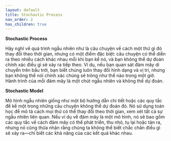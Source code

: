```yaml
---
layout: default
title: Stochastic Process
nav_order: 2
has_children: true
---
```


**Stochastic Process**

Hãy nghĩ về quá trình ngẫu nhiên như là câu chuyện về cách một thứ gì đó thay đổi theo thời gian, nhưng có một điểm đặc biệt: câu chuyện có thể diễn ra theo nhiều cách khác nhau mỗi khi bạn kể nó, và bạn không thể dự đoán chính xác điều gì sẽ xảy ra tiếp theo. Ví dụ, nếu bạn quan sát đám mây di chuyển trên bầu trời, bạn biết chúng luôn thay đổi hình dạng và vị trí, nhưng bạn không thể nói chính xác chúng sẽ trông như thế nào trong một giờ. Hành trình của mỗi đám mây là một chút ngẫu nhiên và không thể dự đoán.

**Stochastic Model**

Mô hình ngẫu nhiên giống như một bộ hướng dẫn chi tiết hoặc các quy tắc để kể một trong những câu chuyện không thể dự đoán đó. Nó sử dụng toán học để mô tả cách mọi thứ có thể thay đổi theo thời gian, xem xét tất cả sự ngẫu nhiên liên quan. Nếu ví dụ về đám mây là một mô hình, nó sẽ bao gồm các quy tắc về cách đám mây có thể phát triển, thu nhỏ, tụ lại hoặc tản ra, nhưng nó cũng thừa nhận rằng chúng ta không thể biết chắc chắn điều gì sẽ xảy ra—chỉ biết các khả năng của các kết quả khác nhau.